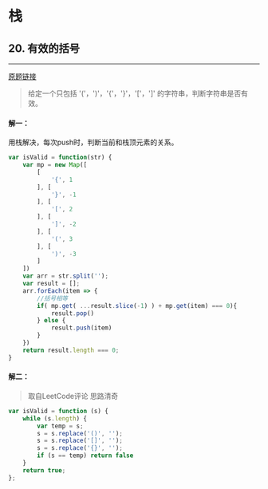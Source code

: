 # 栈

## 20. 有效的括号
--- 
[原题链接](https://leetcode-cn.com/problems/valid-parentheses/)

> 给定一个只包括 '('，')'，'{'，'}'，'['，']' 的字符串，判断字符串是否有效。  

#### 解一： 
用栈解决，每次push时，判断当前和栈顶元素的关系。

```javascript
var isValid = function(str) {
    var mp = new Map([
        [
            '{', 1
        ], [
            '}', -1
        ], [
            '[', 2
        ], [
            ']', -2
        ], [
            '(', 3
        ], [
            ')', -3
        ]
    ])
    var arr = str.split('');
    var result = [];
    arr.forEach(item => {
        //括号相等
        if( mp.get( ...result.slice(-1) ) + mp.get(item) === 0){
            result.pop()
        } else {
            result.push(item)
        }
    })
    return result.length === 0;
}
```

#### 解二：  
> 取自LeetCode评论 思路清奇

```javascript
var isValid = function (s) {
    while (s.length) {
        var temp = s;
        s = s.replace('()', '');
        s = s.replace('[]', '');
        s = s.replace('{}', '');
        if (s == temp) return false
    }
    return true;
};
```
